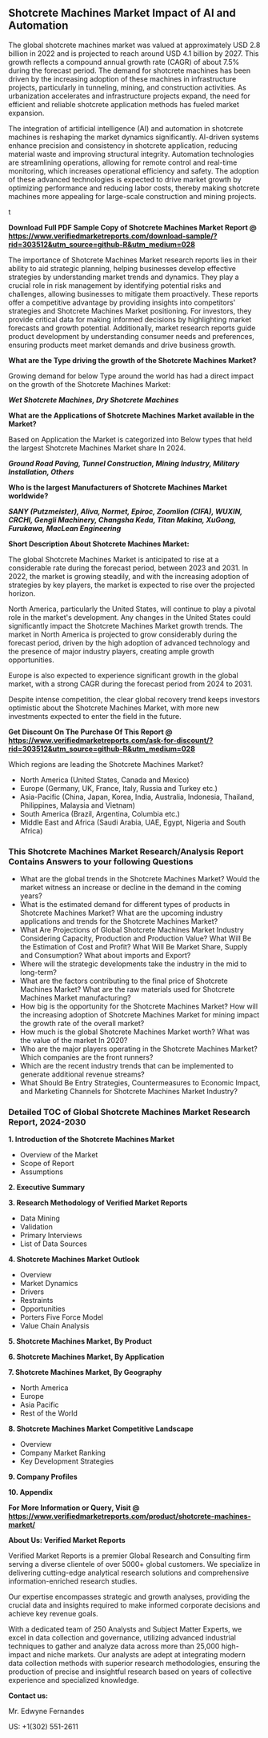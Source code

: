 <h2>Shotcrete Machines Market Impact of AI and Automation</h2><p>The global shotcrete machines market was valued at approximately USD 2.8 billion in 2022 and is projected to reach around USD 4.1 billion by 2027. This growth reflects a compound annual growth rate (CAGR) of about 7.5% during the forecast period. The demand for shotcrete machines has been driven by the increasing adoption of these machines in infrastructure projects, particularly in tunneling, mining, and construction activities. As urbanization accelerates and infrastructure projects expand, the need for efficient and reliable shotcrete application methods has fueled market expansion.</p><p>The integration of artificial intelligence (AI) and automation in shotcrete machines is reshaping the market dynamics significantly. AI-driven systems enhance precision and consistency in shotcrete application, reducing material waste and improving structural integrity. Automation technologies are streamlining operations, allowing for remote control and real-time monitoring, which increases operational efficiency and safety. The adoption of these advanced technologies is expected to drive market growth by optimizing performance and reducing labor costs, thereby making shotcrete machines more appealing for large-scale construction and mining projects.</p>t</p><p id="" class=""><strong>Download Full PDF Sample Copy of Shotcrete Machines Market Report @ <a href="https://www.verifiedmarketreports.com/download-sample/?rid=303512&utm_source=github-R&utm_medium=028" target="_blank">https://www.verifiedmarketreports.com/download-sample/?rid=303512&utm_source=github-R&utm_medium=028</a></strong></p><p>The importance of&nbsp;Shotcrete Machines Market research reports lies in their ability to aid strategic planning, helping businesses develop effective strategies by understanding market trends and dynamics. They play a crucial role in risk management by identifying potential risks and challenges, allowing businesses to mitigate them proactively. These reports offer a competitive advantage by providing insights into competitors' strategies and Shotcrete Machines Market positioning. For investors, they provide critical data for making informed decisions by highlighting market forecasts and growth potential. Additionally, market research reports guide product development by understanding consumer needs and preferences, ensuring products meet market demands and drive business growth.</p><p><strong>What are the&nbsp;Type driving the growth of the Shotcrete Machines Market?</strong></p><p id="" class="">Growing demand for below Type around the world has had a direct impact on the growth of the Shotcrete Machines Market:</p><em><strong>Wet Shotcrete Machines, Dry Shotcrete Machines</strong></em></p><strong>What are the&nbsp;Applications&nbsp;of Shotcrete Machines Market available in the Market?</strong></p><p id="" class="">Based on Application the Market is categorized into Below types that held the largest Shotcrete Machines Market share In 2024.</p><em><strong>Ground Road Paving, Tunnel Construction, Mining Industry, Military Installation, Others</strong></em></p><strong>Who is the largest Manufacturers of Shotcrete Machines Market worldwide?</strong></p><p><em><strong>SANY (Putzmeister), Aliva, Normet, Epiroc, Zoomlion (CIFA), WUXIN, CRCHI, Gengli Machinery, Changsha Keda, Titan Makina, XuGong, Furukawa, MacLean Engineering</strong></em></p><p id="" class=""><strong>Short Description About Shotcrete Machines Market:</strong></p><p>The global Shotcrete Machines Market is anticipated to rise at a considerable rate during the forecast period, between 2023 and 2031. In 2022, the market is growing steadily, and with the increasing adoption of strategies by key players, the market is expected to rise over the projected horizon.</p><p>North America, particularly the United States, will continue to play a pivotal role in the market's development. Any changes in the United States could significantly impact the Shotcrete Machines Market growth trends. The market in North America is projected to grow considerably during the forecast period, driven by the high adoption of advanced technology and the presence of major industry players, creating ample growth opportunities.</p><p>Europe is also expected to experience significant growth in the global market, with a strong CAGR during the forecast period from 2024 to 2031.</p><p>Despite intense competition, the clear global recovery trend keeps investors optimistic about the Shotcrete Machines Market, with more new investments expected to enter the field in the future.</p><p id="" class=""><strong>Get Discount On The Purchase Of This Report @ <a href="https://www.verifiedmarketreports.com/ask-for-discount/?rid=303512&utm_source=github-R&utm_medium=028" target="_blank">https://www.verifiedmarketreports.com/ask-for-discount/?rid=303512&utm_source=github-R&utm_medium=028</a></strong></p>Which regions are leading the Shotcrete Machines Market?</p><ul><li>North America (United States, Canada and Mexico)</li><li>Europe (Germany, UK, France, Italy, Russia and Turkey etc.)</li><li>Asia-Pacific (China, Japan, Korea, India, Australia, Indonesia, Thailand, Philippines, Malaysia and Vietnam)</li><li>South America (Brazil, Argentina, Columbia etc.)</li><li>Middle East and Africa (Saudi Arabia, UAE, Egypt, Nigeria and South Africa)</li></ul><h3 id="" class="">This Shotcrete Machines Market Research/Analysis Report Contains Answers to your following Questions</h3><ul><li>What are the global trends in the Shotcrete Machines Market? Would the market witness an increase or decline in the demand in the coming years?</li><li>What is the estimated demand for different types of products in Shotcrete Machines Market? What are the upcoming industry applications and trends for the Shotcrete Machines Market?</li><li>What Are Projections of Global Shotcrete Machines Market Industry Considering Capacity, Production and Production Value? What Will Be the Estimation of Cost and Profit? What Will Be Market Share, Supply and Consumption? What about imports and Export?</li><li>Where will the strategic developments take the industry in the mid to long-term?</li><li>What are the factors contributing to the final price of Shotcrete Machines Market? What are the raw materials used for Shotcrete Machines Market manufacturing?</li><li>How big is the opportunity for the Shotcrete Machines Market? How will the increasing adoption of Shotcrete Machines Market for mining impact the growth rate of the overall market?</li><li>How much is the global Shotcrete Machines Market worth? What was the value of the market In 2020?</li><li>Who are the major players operating in the Shotcrete Machines Market? Which companies are the front runners?</li><li>Which are the recent industry trends that can be implemented to generate additional revenue streams?</li><li>What Should Be Entry Strategies, Countermeasures to Economic Impact, and Marketing Channels for Shotcrete Machines Market Industry?</li></ul><h3 id="" class="">Detailed TOC of Global Shotcrete Machines Market Research Report, 2024-2030</h3><p id="" class=""><strong>1. Introduction of the Shotcrete Machines Market</strong></p><ul><li>Overview of the Market</li><li>Scope of Report</li><li>Assumptions</li></ul><p id="" class=""><strong>2. Executive Summary</strong></p><p id="" class=""><strong>3. Research Methodology of Verified Market Reports</strong></p><ul><li>Data Mining</li><li>Validation</li><li>Primary Interviews</li><li>List of Data Sources</li></ul><p id="" class=""><strong>4. Shotcrete Machines Market Outlook</strong></p><ul><li>Overview</li><li>Market Dynamics</li><li>Drivers</li><li>Restraints</li><li>Opportunities</li><li>Porters Five Force Model</li><li>Value Chain Analysis</li></ul><p id="" class=""><strong>5. Shotcrete Machines Market, By Product</strong></p><p id="" class=""><strong>6. Shotcrete Machines Market, By Application</strong></p><p id="" class=""><strong>7. Shotcrete Machines Market, By Geography</strong></p><ul><li>North America</li><li>Europe</li><li>Asia Pacific</li><li>Rest of the World</li></ul><p id="" class=""><strong>8. Shotcrete Machines Market Competitive Landscape</strong></p><ul><li>Overview</li><li>Company Market Ranking</li><li>Key Development Strategies</li></ul><p id="" class=""><strong>9. Company Profiles</strong></p><p id="" class=""><strong>10. Appendix</strong></p><p id="" class=""><strong>For More Information or Query, Visit @ <a href="https://www.verifiedmarketreports.com/product/shotcrete-machines-market/" target="_blank">https://www.verifiedmarketreports.com/product/shotcrete-machines-market/</a></strong></p><p id="" class=""><strong>About Us: Verified Market Reports</strong></p><p id="" class="">Verified Market Reports is a premier Global Research and Consulting firm serving a diverse clientele of over 5000+ global customers. We specialize in delivering cutting-edge analytical research solutions and comprehensive information-enriched research studies.</p><p id="" class="">Our expertise encompasses strategic and growth analyses, providing the crucial data and insights required to make informed corporate decisions and achieve key revenue goals.</p><p id="" class="">With a dedicated team of 250 Analysts and Subject Matter Experts, we excel in data collection and governance, utilizing advanced industrial techniques to gather and analyze data across more than 25,000 high-impact and niche markets. Our analysts are adept at integrating modern data collection methods with superior research methodologies, ensuring the production of precise and insightful research based on years of collective experience and specialized knowledge.</p><p id="" class=""><strong>Contact us:</strong></p><p id="" class="">Mr. Edwyne Fernandes</p><p id="" class="">US: +1(302) 551-2611</p>